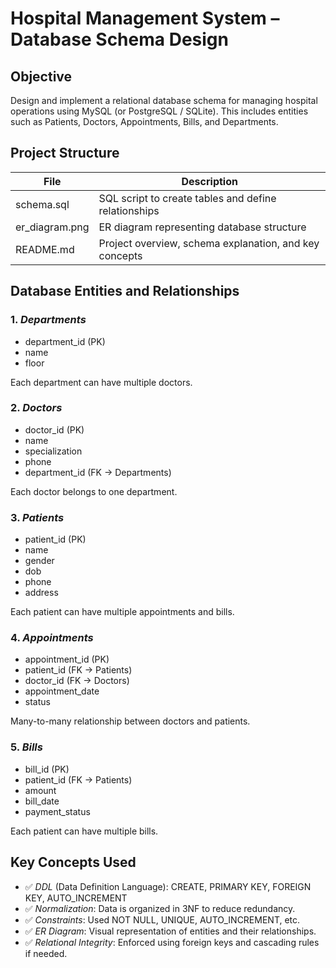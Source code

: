 # Hospital Management System – Database Schema Design

## Objective
Design and implement a relational database schema for managing hospital operations using MySQL (or PostgreSQL / SQLite). This includes entities such as Patients, Doctors, Appointments, Bills, and Departments.


## Project Structure

| File | Description |
|------|-------------|
| schema.sql | SQL script to create tables and define relationships |
| er_diagram.png | ER diagram representing database structure |
| README.md | Project overview, schema explanation, and key concepts |


## Database Entities and Relationships

### 1. *Departments*
- department_id (PK)
- name
- floor

Each department can have multiple doctors.

### 2. *Doctors*
- doctor_id (PK)
- name
- specialization
- phone
- department_id (FK → Departments)

Each doctor belongs to one department.

### 3. *Patients*
- patient_id (PK)
- name
- gender
- dob
- phone
- address

Each patient can have multiple appointments and bills.

### 4. *Appointments*
- appointment_id (PK)
- patient_id (FK → Patients)
- doctor_id (FK → Doctors)
- appointment_date
- status

Many-to-many relationship between doctors and patients.

### 5. *Bills*
- bill_id (PK)
- patient_id (FK → Patients)
- amount
- bill_date
- payment_status

Each patient can have multiple bills.

## Key Concepts Used

- ✅ *DDL* (Data Definition Language): CREATE, PRIMARY KEY, FOREIGN KEY, AUTO_INCREMENT
- ✅ *Normalization*: Data is organized in 3NF to reduce redundancy.
- ✅ *Constraints*: Used NOT NULL, UNIQUE, AUTO_INCREMENT, etc.
- ✅ *ER Diagram*: Visual representation of entities and their relationships.
- ✅ *Relational Integrity*: Enforced using foreign keys and cascading rules if needed.

